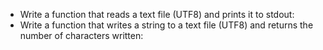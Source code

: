 - Write a function that reads a text file (UTF8) and prints it to stdout:  
- Write a function that writes a string to a text file (UTF8) and returns the number of characters written:  
